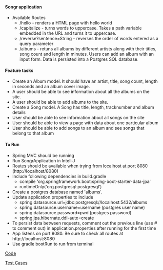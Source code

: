 #### Songr application
- Available Routes
  - /hello - renders a HTML page with hello world 
  - /capitalize - turns words to uppercase. Takes a path variable embedded in the URL and turns it to uppercase.
  - /reverse?sentence=String - reverses the order of words entered as a query parameter
  - /albums - retuns all albums by different artists along with their titles, song count and length in minutes. Users can add an album with an input form. Data is persisted into a Postgres SQL database.

#### Feature tasks
- Create an Album model. It should have an artist, title, song count, length in seconds and an album cover image.
- A user should be able to see information about all the albums on the site.
- A user should be able to add albums to the site.
- Create a Song model. A Song has title, length, tracknumber and album details
- User should be able to see information about all songs on the site
- User should be able to view a page with data about one particular album
- User should be able to add songs to an album and see songs that belong to that album

#### To Run
- Spring MVC should be running
- Run SongrApplication in IntelliJ
- Routes should be available when trying from localhost at port 8080 (http://localhost/8080)
- Include following dependencies in build.gradle
  - compile 'org.springframework.boot:spring-boot-starter-data-jpa'
  - runtimeOnly('org.postgresql:postgresql')
- Create a postgres database named 'albums'.
- Update application.properties to include
  - spring.datasource.url=jdbc:postgresql://localhost:5432/albums
  - spring.datasource.username=username (postgres user name)
  - spring.datasource.password=pwd (postgres password)
  - spring.jpa.hibernate.ddl-auto=create
- To persist data between requests, comment out the previous line (use # to comment out) in application.properties after running for the first time 
- App listens on port 8080. Be sure to check all routes at http://localhost:8080 
- Use gradle bootRun to run from terminal

[Code](https://github.com/gpadmapriya/songr/tree/master/src/main/java/com/example/songr)

[Test Cases](https://github.com/gpadmapriya/songr/tree/master/src/test/java/com/example/songr)